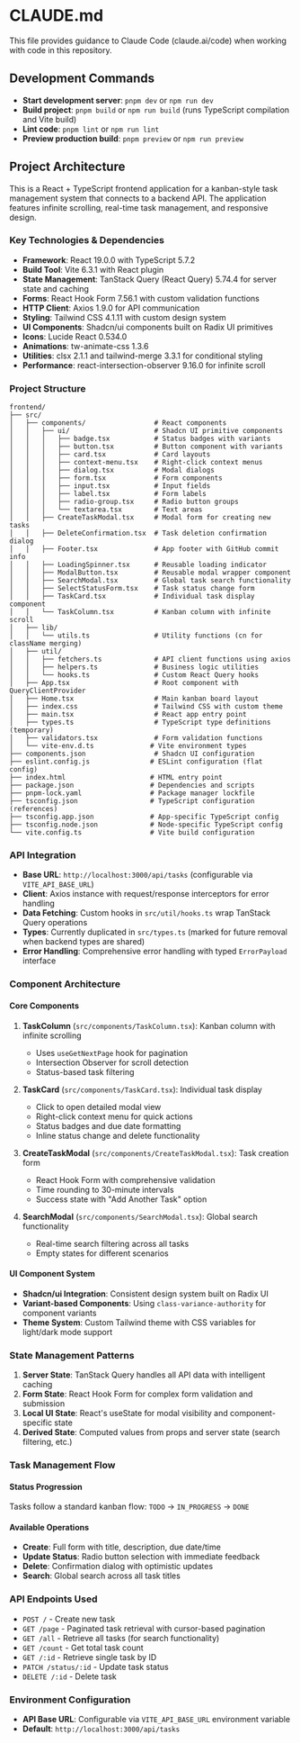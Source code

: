 # CLAUDE.md

This file provides guidance to Claude Code (claude.ai/code) when working with code in this repository.

## Development Commands

- **Start development server**: `pnpm dev` or `npm run dev`
- **Build project**: `pnpm build` or `npm run build` (runs TypeScript compilation and Vite build)
- **Lint code**: `pnpm lint` or `npm run lint`
- **Preview production build**: `pnpm preview` or `npm run preview`

## Project Architecture

This is a React + TypeScript frontend application for a kanban-style task management system that connects to a backend API. The application features infinite scrolling, real-time task management, and responsive design.

### Key Technologies & Dependencies

- **Framework**: React 19.0.0 with TypeScript 5.7.2
- **Build Tool**: Vite 6.3.1 with React plugin
- **State Management**: TanStack Query (React Query) 5.74.4 for server state and caching
- **Forms**: React Hook Form 7.56.1 with custom validation functions
- **HTTP Client**: Axios 1.9.0 for API communication
- **Styling**: Tailwind CSS 4.1.11 with custom design system
- **UI Components**: Shadcn/ui components built on Radix UI primitives
- **Icons**: Lucide React 0.534.0
- **Animations**: tw-animate-css 1.3.6
- **Utilities**: clsx 2.1.1 and tailwind-merge 3.3.1 for conditional styling
- **Performance**: react-intersection-observer 9.16.0 for infinite scroll

### Project Structure

```
frontend/
├── src/
│   ├── components/                 # React components
│   │   ├── ui/                     # Shadcn UI primitive components
│   │   │   ├── badge.tsx           # Status badges with variants
│   │   │   ├── button.tsx          # Button component with variants
│   │   │   ├── card.tsx            # Card layouts
│   │   │   ├── context-menu.tsx    # Right-click context menus
│   │   │   ├── dialog.tsx          # Modal dialogs
│   │   │   ├── form.tsx            # Form components
│   │   │   ├── input.tsx           # Input fields
│   │   │   ├── label.tsx           # Form labels
│   │   │   ├── radio-group.tsx     # Radio button groups
│   │   │   └── textarea.tsx        # Text areas
│   │   ├── CreateTaskModal.tsx     # Modal form for creating new tasks
│   │   ├── DeleteConfirmation.tsx  # Task deletion confirmation dialog
│   │   ├── Footer.tsx              # App footer with GitHub commit info
│   │   ├── LoadingSpinner.tsx      # Reusable loading indicator
│   │   ├── ModalButton.tsx         # Reusable modal wrapper component
│   │   ├── SearchModal.tsx         # Global task search functionality
│   │   ├── SelectStatusForm.tsx    # Task status change form
│   │   ├── TaskCard.tsx            # Individual task display component
│   │   └── TaskColumn.tsx          # Kanban column with infinite scroll
│   ├── lib/
│   │   └── utils.ts                # Utility functions (cn for className merging)
│   ├── util/
│   │   ├── fetchers.ts             # API client functions using axios
│   │   ├── helpers.ts              # Business logic utilities
│   │   └── hooks.ts                # Custom React Query hooks
│   ├── App.tsx                     # Root component with QueryClientProvider
│   ├── Home.tsx                    # Main kanban board layout
│   ├── index.css                   # Tailwind CSS with custom theme
│   ├── main.tsx                    # React app entry point
│   ├── types.ts                    # TypeScript type definitions (temporary)
│   ├── validators.tsx              # Form validation functions
│   └── vite-env.d.ts              # Vite environment types
├── components.json                 # Shadcn UI configuration
├── eslint.config.js               # ESLint configuration (flat config)
├── index.html                     # HTML entry point
├── package.json                   # Dependencies and scripts
├── pnpm-lock.yaml                 # Package manager lockfile
├── tsconfig.json                  # TypeScript configuration (references)
├── tsconfig.app.json              # App-specific TypeScript config
├── tsconfig.node.json             # Node-specific TypeScript config
└── vite.config.ts                 # Vite build configuration
```

### API Integration

- **Base URL**: `http://localhost:3000/api/tasks` (configurable via `VITE_API_BASE_URL`)
- **Client**: Axios instance with request/response interceptors for error handling
- **Data Fetching**: Custom hooks in `src/util/hooks.ts` wrap TanStack Query operations
- **Types**: Currently duplicated in `src/types.ts` (marked for future removal when backend types are shared)
- **Error Handling**: Comprehensive error handling with typed `ErrorPayload` interface

### Component Architecture

#### Core Components

1. **TaskColumn** (`src/components/TaskColumn.tsx`): Kanban column with infinite scrolling

   - Uses `useGetNextPage` hook for pagination
   - Intersection Observer for scroll detection
   - Status-based task filtering

2. **TaskCard** (`src/components/TaskCard.tsx`): Individual task display

   - Click to open detailed modal view
   - Right-click context menu for quick actions
   - Status badges and due date formatting
   - Inline status change and delete functionality

3. **CreateTaskModal** (`src/components/CreateTaskModal.tsx`): Task creation form

   - React Hook Form with comprehensive validation
   - Time rounding to 30-minute intervals
   - Success state with "Add Another Task" option

4. **SearchModal** (`src/components/SearchModal.tsx`): Global search functionality
   - Real-time search filtering across all tasks
   - Empty states for different scenarios

#### UI Component System

- **Shadcn/ui Integration**: Consistent design system built on Radix UI
- **Variant-based Components**: Using `class-variance-authority` for component variants
- **Theme System**: Custom Tailwind theme with CSS variables for light/dark mode support

### State Management Patterns

1. **Server State**: TanStack Query handles all API data with intelligent caching
2. **Form State**: React Hook Form for complex form validation and submission
3. **Local UI State**: React's useState for modal visibility and component-specific state
4. **Derived State**: Computed values from props and server state (search filtering, etc.)

### Task Management Flow

#### Status Progression

Tasks follow a standard kanban flow: `TODO` → `IN_PROGRESS` → `DONE`

#### Available Operations

- **Create**: Full form with title, description, due date/time
- **Update Status**: Radio button selection with immediate feedback
- **Delete**: Confirmation dialog with optimistic updates
- **Search**: Global search across all task titles

### API Endpoints Used

- `POST /` - Create new task
- `GET /page` - Paginated task retrieval with cursor-based pagination
- `GET /all` - Retrieve all tasks (for search functionality)
- `GET /count` - Get total task count
- `GET /:id` - Retrieve single task by ID
- `PATCH /status/:id` - Update task status
- `DELETE /:id` - Delete task

### Environment Configuration

- **API Base URL**: Configurable via `VITE_API_BASE_URL` environment variable
- **Default**: `http://localhost:3000/api/tasks`

